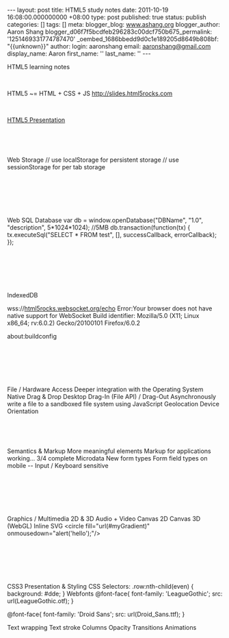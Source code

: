 --- layout: post title: HTML5 study notes date: 2011-10-19 16:08:00.000000000 +08:00 type: post published: true status: publish categories: \[\] tags: \[\] meta: blogger\_blog: www.ashang.org blogger\_author: Aaron Shang blogger\_d06f7f5bcdfeb296283c00dcf750b675\_permalink: '1251469331774787470' \_oembed\_1686bbedd9d0c1e189205d8649b808bf: "{{unknown}}" author: login: aaronshang email: aaronshang@gmail.com display\_name: Aaron first\_name: '' last\_name: '' ---

HTML5 learning notes

 

HTML5 ~= HTML + CSS + JS
<a href="http://slides.html5rocks.com/" class="ot-anchor">http://slides.html5rocks.com</a>

 

<a href="http://slides.html5rocks.com/" class="ot-anchor B-u-Y-j">HTML5 Presentation</a>

 

 

<span class="QD"></span>Web Storage
// use localStorage for persistent storage
// use sessionStorage for per tab storage

<span class="Lm"><span class="hl" title="Sep 19, 2011 11:07:25 AM"> </span></span>

<span class="Lm"><span class="hl" title="Sep 19, 2011 11:07:25 AM"> </span></span>

<span class="Lm"><span class="hl" title="Sep 19, 2011 11:07:25 AM"> </span></span>

<span class="QD"></span>Web SQL Database
var db = window.openDatabase("DBName", "1.0", "description", 5\*1024\*1024); //5MB
db.transaction(function(tx) {
tx.executeSql("SELECT \* FROM test", \[\], successCallback, errorCallback);
});

<span class="Lm"><span class="hl" title="Sep 19, 2011 11:08:48 AM"> </span></span>

<span class="Lm"><span class="hl" title="Sep 19, 2011 11:08:48 AM"> </span></span>

<span class="zj"> </span>

<span class="zj">IndexedDB</span>

<span class="Lm"><span class="hl" title="Sep 19, 2011 11:08:56 AM"></span></span>

<span class="Lm"><span class="hl" title="Sep 19, 2011 11:08:56 AM">
</span></span>

wss://<a href="http://html5rocks.websocket.org/echo" class="ot-anchor">html5rocks.websocket.org/echo</a>
Error:Your browser does not have native support for WebSocket
Build identifier: Mozilla/5.0 (X11; Linux x86\_64; rv:6.0.2) Gecko/20100101 Firefox/6.0.2

about:buildconfig

<span class="Lm"><span class="hl" title="Sep 19, 2011 11:10:08 AM (edited Sep 19, 2011 11:11:07 AM)"> </span></span>

<span class="Lm"><span class="hl" title="Sep 19, 2011 11:10:08 AM (edited Sep 19, 2011 11:11:07 AM)"> </span></span>

<span class="Lm"><span class="hl" title="Sep 19, 2011 11:10:08 AM (edited Sep 19, 2011 11:11:07 AM)"> </span></span>

File / Hardware Access Deeper integration with the Operating System
Native Drag & Drop
Desktop Drag-In (File API) / Drag-Out
Asynchronously write a file to a sandboxed file system using JavaScript
Geolocation
Device Orientation

<span class="Lm"><span class="hl" title="Sep 19, 2011 11:14:39 AM"> </span></span>

<span class="Lm"><span class="hl" title="Sep 19, 2011 11:14:39 AM"> </span></span>

Semantics & Markup
More meaningful elements
Markup for applications
working...
3/4 complete
Microdata
New form types
Form field types on mobile -- Input / Keyboard sensitive

<span class="Lm"><span class="hl" title="Sep 19, 2011 11:17:36 AM"> </span></span>

<span class="Lm"><span class="hl" title="Sep 19, 2011 11:17:36 AM"> </span></span>

<span class="Lm"><span class="hl" title="Sep 19, 2011 11:17:36 AM"> </span></span>

<span class="QD"></span>Graphics / Multimedia 2D & 3D
Audio + Video
Canvas 2D
Canvas 3D (WebGL)
Inline SVG
&lt;circle
fill="url(\#myGradient)"
onmousedown="alert('hello');"/&gt;

<span class="Lm"><span class="hl" title="Sep 19, 2011 11:18:37 AM"> </span></span>

<span class="Lm"><span class="hl" title="Sep 19, 2011 11:18:37 AM"> </span></span>

<span class="Lm"><span class="hl" title="Sep 19, 2011 11:18:37 AM"> </span></span>

<span class="QD"></span>CSS3 Presentation & Styling
CSS Selectors:
.row:nth-child(even) {
background: \#dde;
}
Webfonts
@font-face{
font-family: 'LeagueGothic';
src: url(LeagueGothic.otf);
}

@font-face{
font-family: 'Droid Sans';
src: url(Droid\_Sans.ttf);
}

Text wrapping
Text stroke
Columns
Opacity
Transitions
Animations
~~~ ...
